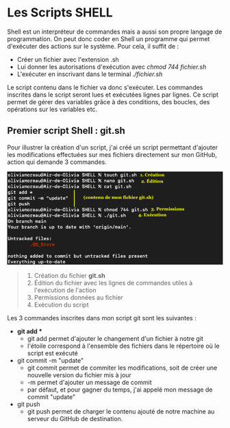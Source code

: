 # Les Scripts SHELL

Shell est un interpréteur de commandes mais a aussi son propre langage de programmation. On peut donc coder en Shell un programme qui permet d'exécuter des actions sur le système. Pour cela, il suffit de : 

* Créer un fichier avec l'extension .sh
* Lui donner les autorisations d'exécution avec *chmod 744 fichier.sh*
* L'exécuter en inscrivant dans le terminal *./fichier.sh*

Le script contenu dans le fichier va donc s'exécuter. Les commandes inscrites dans le script seront lues et exécutées lignes par lignes. Ce script permet de gérer des variables grâce à des conditions, des boucles, des opérations sur les variables etc. 

## Premier script Shell : git.sh

Pour illustrer la création d'un script, j'ai créé un script permettant d'ajouter les modifications effectuées sur mes fichiers directement sur mon GitHub, action qui demande 3 commandes.

![git](./img/git.png)

> 1. Création du fichier **git.sh**
> 2. Édition du fichier avec les lignes de commandes utiles à l'exécution de l'action
> 3. Permissions données au fichier
> 4. Exécution du script

Les 3 commandes inscrites dans mon script git sont les suivantes : 
* <strong> git add * </strong>
    * git add permet d'ajouter le changement d'un fichier à notre git
    * l'étoile correspond à l'ensemble des fichiers dans le répertoire où le script est exécuté
* git commit -m "update"
    * git commit permet de commiter les modifications, soit de créer une nouvelle version du fichier mis à jour
    * -m permet d'ajouter un message de commit
    * par défaut, et pour gagner du temps, j'ai appelé mon message de commit "update"
* git push
    * git push permet de charger le contenu ajouté de notre machine au serveur du GitHub de destination. 



